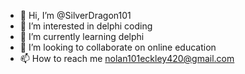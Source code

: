 - 👋 Hi, I’m @SilverDragon101
- 👀 I’m interested in delphi coding
- 🌱 I’m currently learning delphi
- 💞️ I’m looking to collaborate on online education 
- 📫 How to reach me nolan101eckley420@gmail.com 

<!---
SilverDragon101/SilverDragon101 is a ✨ special ✨ repository because its `README.md` (this file) appears on your GitHub profile.
You can click the Preview link to take a look at your changes.
--->
